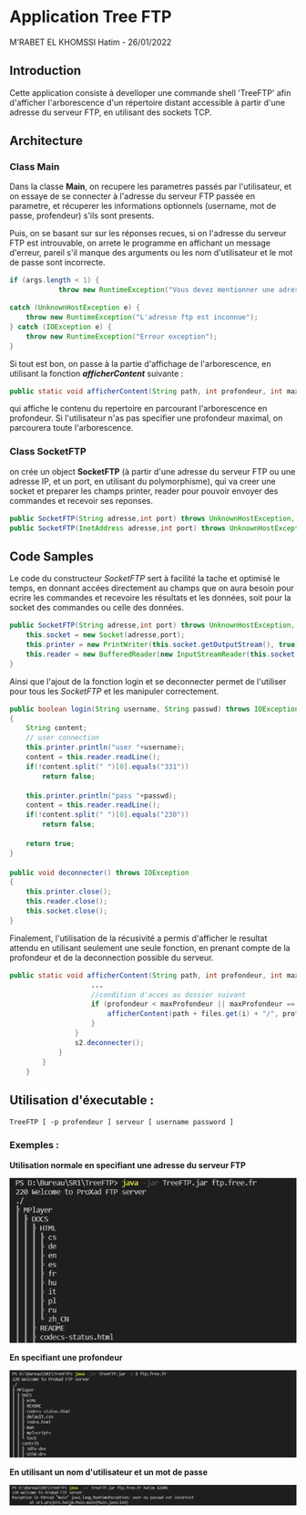# Application Tree FTP

M'RABET EL KHOMSSI Hatim - 26/01/2022

## Introduction

Cette application consiste à develloper une commande shell 'TreeFTP' afin d'afficher l'arborescence d'un répertoire distant accessible à partir d'une adresse du serveur FTP, en utilisant des sockets TCP.

## Architecture 

### Class Main

Dans la classe **Main**, on recupere les parametres passés par l'utilisateur, et on essaye de se connecter à l'adresse du serveur FTP passée en parametre, et récuperer les informations optionnels (username, mot de passe, profendeur) s'ils sont presents.

Puis, on se basant sur sur les réponses recues, si on l'adresse du serveur FTP est introuvable, on arrete le programme en affichant un message d'erreur, pareil s'il manque des arguments ou les nom d'utilisateur et le mot de passe sont incorrecte.

```java
if (args.length < 1) {
			throw new RuntimeException("Vous devez mentionner une adresse FTP");
```
```java
catch (UnknownHostException e) {
    throw new RuntimeException("L'adresse ftp est inconnue");
} catch (IOException e) {
    throw new RuntimeException("Erreur exception");
}
```

Si tout est bon, on passe à la partie d'affichage de l'arborescence, en utilisant la fonction ***afficherContent*** suivante :

```java
public static void afficherContent(String path, int profondeur, int maxProfondeur, SocketFTP s) throws IOException {...}
```
qui affiche le contenu du repertoire en parcourant l'arborescence en profondeur. Si l'utilisateur n'as pas specifier une profondeur maximal, on parcourera toute l'arborescence.

### Class SocketFTP

on crée un object **SocketFTP** (à partir d'une adresse du serveur FTP ou une adresse IP, et un port, en utilisant du polymorphisme), qui va creer une socket et preparer les champs printer, reader pour pouvoir envoyer des commandes et recevoir ses reponses.

```java
public SocketFTP(String adresse,int port) throws UnknownHostException, IOException {...}
public SocketFTP(InetAddress adresse,int port) throws UnknownHostException, IOException {...}
```

## Code Samples

Le code du constructeur *SocketFTP* sert à facilité la tache et optimisé le temps, en donnant accées directement au champs que on aura besoin pour ecrire les commandes et recevoire les résultats et les données, soit pour la socket des commandes ou celle des données.

```java
public SocketFTP(String adresse,int port) throws UnknownHostException, IOException {
    this.socket = new Socket(adresse,port);
    this.printer = new PrintWriter(this.socket.getOutputStream(), true);
    this.reader = new BufferedReader(new InputStreamReader(this.socket.getInputStream()));
}
```

Ainsi que l'ajout de la fonction login et se deconnecter permet de l'utiliser pour tous les *SocketFTP* et les manipuler correctement.

```java
public boolean login(String username, String passwd) throws IOException
{
    String content;
    // user connection
    this.printer.println("user "+username);
    content = this.reader.readLine();
    if(!content.split(" ")[0].equals("331"))
        return false;

    this.printer.println("pass "+passwd);
    content = this.reader.readLine();
    if(!content.split(" ")[0].equals("230"))
        return false;
    
    return true;
}

public void deconnecter() throws IOException
{
    this.printer.close();
    this.reader.close();
    this.socket.close();
}
```

Finalement, l'utilisation de la récusivité a permis d'afficher le resultat attendu en utilisant seulement une seule fonction, en prenant compte de la profondeur et de la deconnection possible du serveur.

```java
public static void afficherContent(String path, int profondeur, int maxProfondeur, SocketFTP s) throws IOException {
                    ...
					//condition d'acces au dossier suivant
					if (profondeur < maxProfondeur || maxProfondeur == -1) {
						afficherContent(path + files.get(i) + "/", profondeur + 1, maxProfondeur, s);
					}
				}
				s2.deconnecter();
			}
		}
	}
```

## Utilisation d'éxecutable :

    TreeFTP [ -p profendeur ] serveur [ username password ]

### Exemples :

**Utilisation normale en specifiant une adresse du serveur FTP**

![](./docs/imgs/exemple1.png)


**En specifiant une profondeur**

![](./docs/imgs/exemple2.png)


**En utilisant un nom d'utilisateur et un mot de passe**

![](./docs/imgs/exemple3.png)
